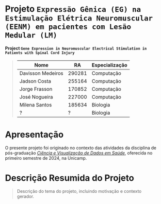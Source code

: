 # Projeto `Expressão Gênica (EG) na Estimulação Elétrica Neuromuscular (EENM) em pacientes com Lesão Medular (LM)`
#### Project `Gene Expression in Neuromuscular Electrical Stimulation in Patients with Spinal Cord Injury`

> |Nome  | RA | Especialização|
> |--|--|--|
> | Davisson Medeiros  | 290281  | Computação |
> | Jadson Costa  | 255164  | Computação |
> | Jorge Frasson  | 170852  | Computação |
> | José Nogueira  | 227000  | Computação|
> | Milena Santos  | 185634  | Biologia|
> | ?  | ?  | Biologia|

# Apresentação

O presente projeto foi originado no contexto das atividades da disciplina de pós-graduação [*Ciência e Visualização de Dados em Saúde*](https://github.com/datasci4health), oferecida no primeiro semestre de 2024, na Unicamp.

# Descrição Resumida do Projeto
> Descrição do tema do projeto, incluindo motivação e contexto gerador.
